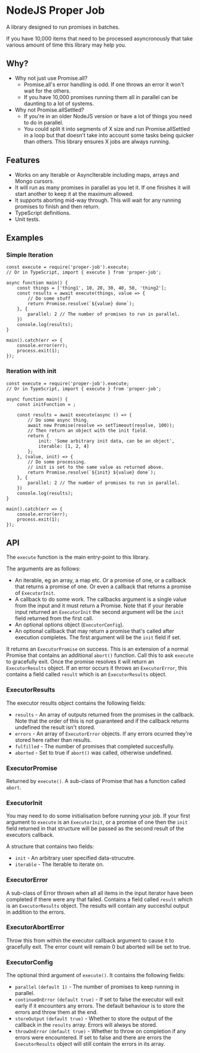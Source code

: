 # NodeJS Proper Job

A library designed to run promises in batches.

If you have 10,000 items that need to be processed asyncronously that take various amount of time this library may help you.

## Why?

- Why not just use Promise.all?
  - Promise.all's error handling is odd. If one throws an error it won't wait for the others.
  - If you have 10,000 promises running them all in parallel can be daunting to a lot of systems.
- Why not Promise.allSettled?
  - If you're in an older NodeJS version or have a lot of things you need to do in parallel.
  - You could split it into segments of X size and run Promise.allSettled in a loop but that doesn't
    take into account some tasks being quicker than others. This library ensures X jobs are always running.

## Features

- Works on any Iterable or AsyncIterable including maps, arrays and Mongo cursors.
- It will run as many promises in parallel as you let it. If one finishes it will start another to keep it at the maximum allowed.
- It supports aborting mid-way through. This will wait for any running promises to finish and then return.
- TypeScript definitions.
- Unit tests.

## Examples

### Simple Iteration

```
const execute = require('proper-job').execute;
// Or in TypeScript, import { execute } from 'proper-job';

async function main() {
    const things = ['thing1', 10, 20, 30, 40, 50, 'thing2'];
    const results = await execute(things, value => {
        // Do some stuff
        return Promise.resolve(`${value} done`);
    }, {
        parallel: 2 // The number of promises to run in parallel.
    })
    console.log(results);
}

main().catch(err => {
    console.error(err);
    process.exit(1);
});
```

### Iteration with init

```
const execute = require('proper-job').execute;
// Or in TypeScript, import { execute } from 'proper-job';

async function main() {
    const initFunction = ;

    const results = await execute(async () => {
        // Do some async thing.
        await new Promise(resolve => setTimeout(resolve, 100));
        // Then return an object with the init field.
        return {
            init: 'Some arbitrary init data, can be an object',
            iterable: [1, 2, 4]
        };
    }, (value, init) => {
        // Do some processing.
        // init is set to the same value as returned above.
        return Promise.resolve(`${init} ${value} done`);
    }, {
        parallel: 2 // The number of promises to run in parallel.
    })
    console.log(results);
}

main().catch(err => {
    console.error(err);
    process.exit(1);
});
```

## API

The `execute` function is the main entry-point to this library.

The arguments are as follows:

- An iterable, eg an array, a map etc. Or a promise of one, or a callback that returns a promise of one.
  Or even a callback that returns a promise of `ExecutorInit`.
- A callback to do some work. The callbacks argument is a single value from the input and it must return a Promise.
  Note that if your iterable input returned an `ExecutorInit` the second argument will be the `init` field returned
  from the first call.
- An optional options object (`ExecutorConfig`).
- An optional callback that may return a promise that's called after execution completes.
  The first argument will be the `init` field if set.

It returns an `ExecutorPromise` on success. This is an extension of a normal Promise that contains an additional `abort()` function. Call this to ask `execute` to gracefully exit. Once the promise resolves it will return an `ExecutorResults` object. If an error occurs it throws an `ExecutorError`, this contains a field called `result` which is an `ExecutorResults` object.

### ExecutorResults

The executor results object contains the following fields:

- `results` - An array of outputs returned from the promises in the callback. Note that the order of this is not guaranteed and if the callback returns undefined the result isn't stored.
- `errors` - An array of `ExecutorError` objects. If any errors ocurred they're stored here rather than results.
- `fulfilled` - The number of promises that completed succesfully.
- `aborted` - Set to true if `abort()` was called, otherwise undefined.

### ExecutorPromise

Returned by `execute()`. A sub-class of Promise that has a function called `abort`.

### ExecutorInit

You may need to do some initialisation before running your job. If your first argument to `execute` is an `ExecutorInit`, or a promise of one then the `init` field returned in that structure will be passed as the second result of the executors callback.

A structure that contains two fields:

- `init` - An arbitrary user specified data-strucutre.
- `iterable` - The Iterable to iterate on.

### ExecutorError

A sub-class of Error thrown when all all items in the input iterator have been completed if there were any that failed. Contains a field called `result` which is an `ExecutorResults` object. The results will contain any succesful output in addition to the errors.

### ExecutorAbortError

Throw this from within the executor callback argument to cause it to gracefully exit. The error count will remain 0 but aborted will be set to true.

### ExecutorConfig

The optional third argument of `execute()`. It contains the following fields:

- `parallel` `(default 1)` - The number of promises to keep running in parallel.
- `continueOnError` `(default true)` - If set to false the executor will exit early if it encounters any errors.
  The default behaviour is to store the errors and throw them at the end.
- `storeOutput` `(default true)` - Whether to store the output of the callback in the `results` array. Errors will always be stored.
- `throwOnError` `(default true)` - Whether to throw on completion if any errors were encountered.
  If set to false and there are errors the `ExecutorResults` object will still contain the errors in its array.
